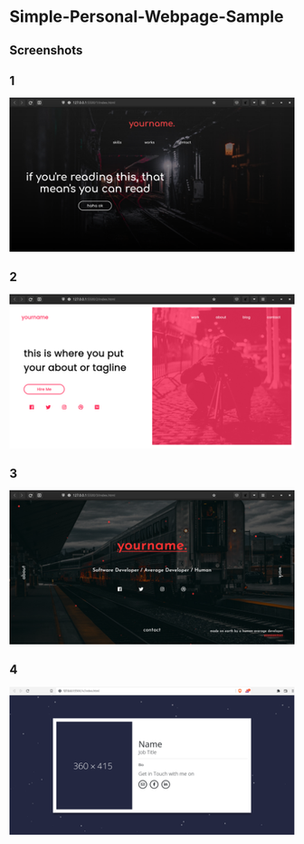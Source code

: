 # Simple-Personal-Webpage-Sample

## Screenshots

## 1
![](ScreenShots/1.png)

## 2
![](ScreenShots/2.png)

## 3
![](ScreenShots/3.png)

## 4
![](ScreenShots/4.png)
